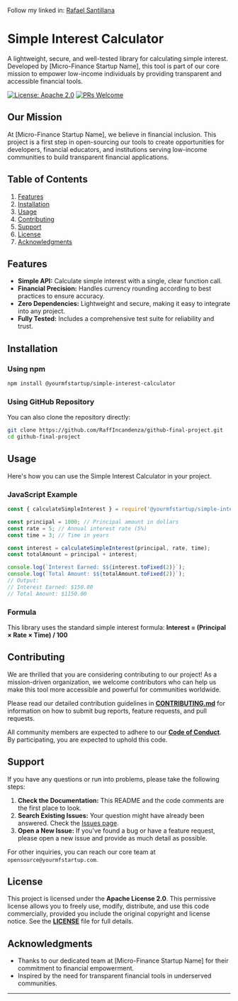 Follow my linked in:
[Rafael Santillana](https://www.linkedin.com/in/rafael-j-santillana-leon)

# Simple Interest Calculator

A lightweight, secure, and well-tested library for calculating simple interest. Developed by [Micro-Finance Startup Name], this tool is part of our core mission to empower low-income individuals by providing transparent and accessible financial tools.

[![License: Apache 2.0](https://img.shields.io/badge/License-Apache%202.0-blue.svg)](https://opensource.org/licenses/Apache-2.0)
[![PRs Welcome](https://img.shields.io/badge/PRs-welcome-brightgreen.svg)](https://makeapullrequest.com)

## Our Mission

At [Micro-Finance Startup Name], we believe in financial inclusion. This project is a first step in open-sourcing our tools to create opportunities for developers, financial educators, and institutions serving low-income communities to build transparent financial applications.

## Table of Contents

1.  [Features](#features)
2.  [Installation](#installation)
3.  [Usage](#usage)
4.  [Contributing](#contributing)
5.  [Support](#support)
6.  [License](#license)
7.  [Acknowledgments](#acknowledgments)

## Features

*   **Simple API:** Calculate simple interest with a single, clear function call.
*   **Financial Precision:** Handles currency rounding according to best practices to ensure accuracy.
*   **Zero Dependencies:** Lightweight and secure, making it easy to integrate into any project.
*   **Fully Tested:** Includes a comprehensive test suite for reliability and trust.

## Installation

### Using npm

```bash
npm install @yourmfstartup/simple-interest-calculator
```

### Using GitHub Repository

You can also clone the repository directly:

```bash
git clone https://github.com/RaffIncandenza/github-final-project.git
cd github-final-project
```

## Usage

Here's how you can use the Simple Interest Calculator in your project.

### JavaScript Example

```javascript
const { calculateSimpleInterest } = require('@yourmfstartup/simple-interest-calculator');

const principal = 1000; // Principal amount in dollars
const rate = 5; // Annual interest rate (5%)
const time = 3; // Time in years

const interest = calculateSimpleInterest(principal, rate, time);
const totalAmount = principal + interest;

console.log(`Interest Earned: $${interest.toFixed(2)}`);
console.log(`Total Amount: $${totalAmount.toFixed(2)}`);
// Output:
// Interest Earned: $150.00
// Total Amount: $1150.00
```

### Formula

This library uses the standard simple interest formula:
**Interest = (Principal × Rate × Time) / 100**

## Contributing

We are thrilled that you are considering contributing to our project! As a mission-driven organization, we welcome contributors who can help us make this tool more accessible and powerful for communities worldwide.

Please read our detailed contribution guidelines in **[CONTRIBUTING.md](CONTRIBUTING.md)** for information on how to submit bug reports, feature requests, and pull requests.

All community members are expected to adhere to our **[Code of Conduct](CODE_OF_CONDUCT.md)**. By participating, you are expected to uphold this code.

## Support

If you have any questions or run into problems, please take the following steps:

1.  **Check the Documentation:** This README and the code comments are the first place to look.
2.  **Search Existing Issues:** Your question might have already been answered. Check the [Issues page](../../issues).
3.  **Open a New Issue:** If you've found a bug or have a feature request, please open a new issue and provide as much detail as possible.

For other inquiries, you can reach our core team at `opensource@yourmfstartup.com`.

## License

This project is licensed under the **Apache License 2.0**. This permissive license allows you to freely use, modify, distribute, and use this code commercially, provided you include the original copyright and license notice. See the **[LICENSE](LICENSE)** file for full details.

## Acknowledgments

*   Thanks to our dedicated team at [Micro-Finance Startup Name] for their commitment to financial empowerment.
*   Inspired by the need for transparent financial tools in underserved communities.

---

